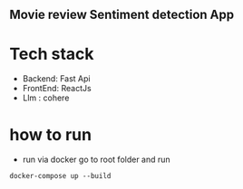 ## Movie review Sentiment detection App

# Tech stack 
- Backend: Fast Api
- FrontEnd: ReactJs
- Llm : cohere

# how to run
- run via docker
 go to root folder and run
```
docker-compose up --build
```
